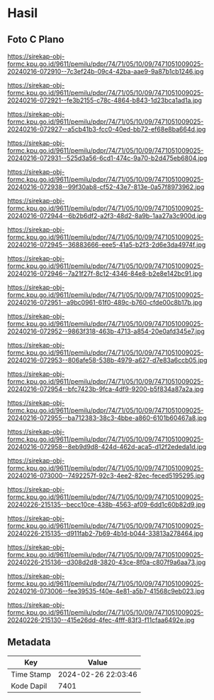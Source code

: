 # Hasil

## Foto C Plano

https://sirekap-obj-formc.kpu.go.id/9611/pemilu/pdpr/74/71/05/10/09/7471051009025-20240216-072910--7c3ef24b-09c4-42ba-aae9-9a87b1cb1246.jpg

https://sirekap-obj-formc.kpu.go.id/9611/pemilu/pdpr/74/71/05/10/09/7471051009025-20240216-072921--fe3b2155-c78c-4864-b843-1d23bca1ad1a.jpg

https://sirekap-obj-formc.kpu.go.id/9611/pemilu/pdpr/74/71/05/10/09/7471051009025-20240216-072927--a5cb41b3-fcc0-40ed-bb72-ef68e8ba664d.jpg

https://sirekap-obj-formc.kpu.go.id/9611/pemilu/pdpr/74/71/05/10/09/7471051009025-20240216-072931--525d3a56-6cd1-474c-9a70-b2d475eb6804.jpg

https://sirekap-obj-formc.kpu.go.id/9611/pemilu/pdpr/74/71/05/10/09/7471051009025-20240216-072938--99f30ab8-cf52-43e7-813e-0a57f8973962.jpg

https://sirekap-obj-formc.kpu.go.id/9611/pemilu/pdpr/74/71/05/10/09/7471051009025-20240216-072944--6b2b6df2-a2f3-48d2-8a9b-1aa27a3c900d.jpg

https://sirekap-obj-formc.kpu.go.id/9611/pemilu/pdpr/74/71/05/10/09/7471051009025-20240216-072945--36883666-eee5-41a5-b2f3-2d6e3da4974f.jpg

https://sirekap-obj-formc.kpu.go.id/9611/pemilu/pdpr/74/71/05/10/09/7471051009025-20240216-072946--7a21f27f-8c12-4346-84e8-b2e8e142bc91.jpg

https://sirekap-obj-formc.kpu.go.id/9611/pemilu/pdpr/74/71/05/10/09/7471051009025-20240216-072951--a9bc0961-61f0-489c-b760-cfde00c8b17b.jpg

https://sirekap-obj-formc.kpu.go.id/9611/pemilu/pdpr/74/71/05/10/09/7471051009025-20240216-072952--9863f318-463b-4713-a854-20e0afd345e7.jpg

https://sirekap-obj-formc.kpu.go.id/9611/pemilu/pdpr/74/71/05/10/09/7471051009025-20240216-072953--806afe58-538b-4979-a627-d7e83a6ccb05.jpg

https://sirekap-obj-formc.kpu.go.id/9611/pemilu/pdpr/74/71/05/10/09/7471051009025-20240216-072954--bfc7423b-9fca-4df9-9200-b5f834a87a2a.jpg

https://sirekap-obj-formc.kpu.go.id/9611/pemilu/pdpr/74/71/05/10/09/7471051009025-20240216-072955--ba712383-38c3-4bbe-a860-6101b60467a8.jpg

https://sirekap-obj-formc.kpu.go.id/9611/pemilu/pdpr/74/71/05/10/09/7471051009025-20240216-072958--8eb9d9d8-424d-462d-aca5-d12f2ededa1d.jpg

https://sirekap-obj-formc.kpu.go.id/9611/pemilu/pdpr/74/71/05/10/09/7471051009025-20240216-073000--7492257f-92c3-4ee2-82ec-feced5195295.jpg

https://sirekap-obj-formc.kpu.go.id/9611/pemilu/pdpr/74/71/05/10/09/7471051009025-20240226-215135--becc10ce-438b-4563-af09-6dd1c60b82d9.jpg

https://sirekap-obj-formc.kpu.go.id/9611/pemilu/pdpr/74/71/05/10/09/7471051009025-20240226-215135--d911fab2-7b69-4b1d-b044-33813a278464.jpg

https://sirekap-obj-formc.kpu.go.id/9611/pemilu/pdpr/74/71/05/10/09/7471051009025-20240226-215136--d308d2d8-3820-43ce-8f0a-c807f9a6aa73.jpg

https://sirekap-obj-formc.kpu.go.id/9611/pemilu/pdpr/74/71/05/10/09/7471051009025-20240216-073006--fee39535-f40e-4e81-a5b7-41568c9eb023.jpg

https://sirekap-obj-formc.kpu.go.id/9611/pemilu/pdpr/74/71/05/10/09/7471051009025-20240226-215130--415e26dd-4fec-4fff-83f3-f11cfaa6492e.jpg


## Metadata

| Key        | Value               |
| ---------- | ------------------- |
| Time Stamp | 2024-02-26 22:03:46 |
| Kode Dapil | 7401                |



